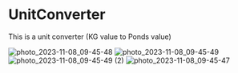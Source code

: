 # UnitConverter
This is a unit converter (KG value to Ponds value)


![photo_2023-11-08_09-45-48](https://github.com/Sikanto-Mandal/UnitConverter/assets/119433997/20dbcb35-2347-4b7e-925b-89bb7d06f7dd)
![photo_2023-11-08_09-45-49](https://github.com/Sikanto-Mandal/UnitConverter/assets/119433997/d47298de-4518-4564-a130-9aef3a810dda)
![photo_2023-11-08_09-45-49 (2)](https://github.com/Sikanto-Mandal/UnitConverter/assets/119433997/cff0b91e-8395-46e5-b842-55a161d787f9)
![photo_2023-11-08_09-45-47](https://github.com/Sikanto-Mandal/UnitConverter/assets/119433997/12b12464-647f-4c04-addf-b73dfd65d87b)
